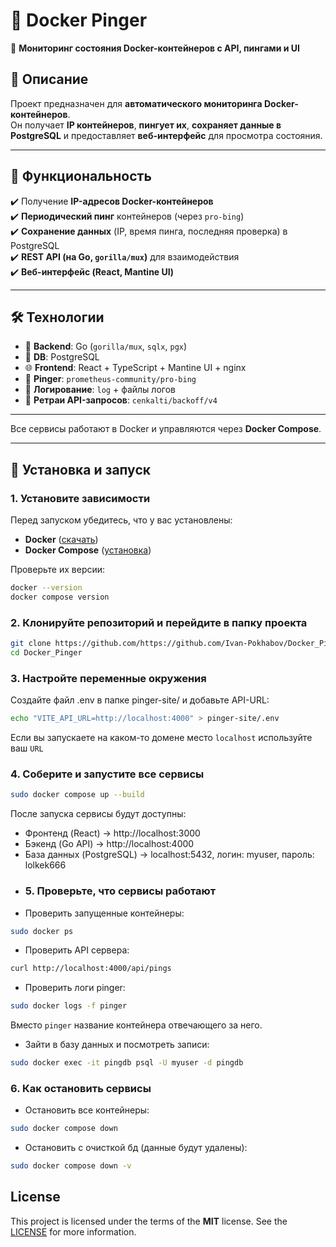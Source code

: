 # 🐳 Docker Pinger
📡 **Мониторинг состояния Docker-контейнеров с API, пингами и UI**  

## 📌 Описание  
Проект предназначен для **автоматического мониторинга Docker-контейнеров**.  
Он получает **IP контейнеров**, **пингует их**, **сохраняет данные в PostgreSQL** и предоставляет **веб-интерфейс** для просмотра состояния.  

---

## 🚀 Функциональность  
✔️ Получение **IP-адресов Docker-контейнеров**  
✔️ **Периодический пинг** контейнеров (через `pro-bing`)  
✔️ **Сохранение данных** (IP, время пинга, последняя проверка) в PostgreSQL  
✔️ **REST API (на Go, `gorilla/mux`)** для взаимодействия  
✔️ **Веб-интерфейс (React, Mantine UI)**  

---

## 🛠 Технологии  
- 🐹 **Backend**: Go (`gorilla/mux`, `sqlx`, `pgx`)  
- 🐳 **DB**: PostgreSQL  
- 🌐 **Frontend**: React + TypeScript + Mantine UI + nginx
- 📡 **Pinger**: `prometheus-community/pro-bing`  
- 🔄 **Логирование**: `log` + файлы логов  
- 🔄 **Ретраи API-запросов**: `cenkalti/backoff/v4`  

---

Все сервисы работают в Docker и управляются через **Docker Compose**.

---

## 🔧 Установка и запуск

### 1. Установите зависимости
Перед запуском убедитесь, что у вас установлены:
- **Docker** ([скачать](https://docs.docker.com/get-docker/))
- **Docker Compose** ([установка](https://docs.docker.com/compose/install/))

Проверьте их версии:
```sh
docker --version
docker compose version
```
### 2. Клонируйте репозиторий и перейдите в папку проекта
```sh
git clone https://github.com/https://github.com/Ivan-Pokhabov/Docker_Pinger
cd Docker_Pinger
```
### 3. Настройте переменные окружения
Создайте файл .env в папке pinger-site/ и добавьте API-URL:
```sh
echo "VITE_API_URL=http://localhost:4000" > pinger-site/.env
```
Если вы запускаете на каком-то домене место `localhost` используйте ваш `URL`
### 4. Соберите и запустите все сервисы
```sh
sudo docker compose up --build
```
После запуска сервисы будут доступны:

- Фронтенд (React) → http://localhost:3000
- Бэкенд (Go API) → http://localhost:4000
- База данных (PostgreSQL) → localhost:5432, логин: myuser, пароль: lolkek666
- ### 5. Проверьте, что сервисы работают
- Проверить запущенные контейнеры:
```sh
sudo docker ps
```
- Проверить API сервера:
```sh
curl http://localhost:4000/api/pings
```
- Проверить логи pinger:
```sh
sudo docker logs -f pinger
```
Вместо `pinger` название контейнера отвечающего за него.
- Зайти в базу данных и посмотреть записи:
```sh
sudo docker exec -it pingdb psql -U myuser -d pingdb
```
### 6. Как остановить сервисы
- Остановить все контейнеры:
```sh
sudo docker compose down
```
- Остановить с очисткой бд (данные будут удалены):
```sh
sudo docker compose down -v
```
## License

This project is licensed under the terms of the **MIT** license. See the [LICENSE](LICENSE) for more information.
